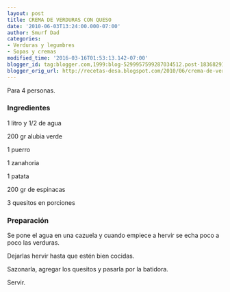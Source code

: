 ```yaml
---
layout: post
title: CREMA DE VERDURAS CON QUESO
date: '2010-06-03T13:24:00.000-07:00'
author: Smurf Dad
categories:
- Verduras y legumbres
- Sopas y cremas
modified_time: '2016-03-16T01:53:13.142-07:00'
blogger_id: tag:blogger.com,1999:blog-5299957599287034512.post-183682914374703140
blogger_orig_url: http://recetas-desa.blogspot.com/2010/06/crema-de-verduras-con-queso.html
---
```


Para 4 personas.

<h3>Ingredientes</h3>
1 litro y 1/2 de agua

200 gr alubia verde

1 puerro

1 zanahoria

1 patata

200 gr de espinacas

3 quesitos en porciones



<h3>Preparación</h3>
Se pone el agua en una cazuela y cuando empiece a hervir se echa poco a poco las verduras.

Dejarlas hervir hasta que estén bien cocidas.

Sazonarla, agregar los quesitos y pasarla por la batidora.

Servir.